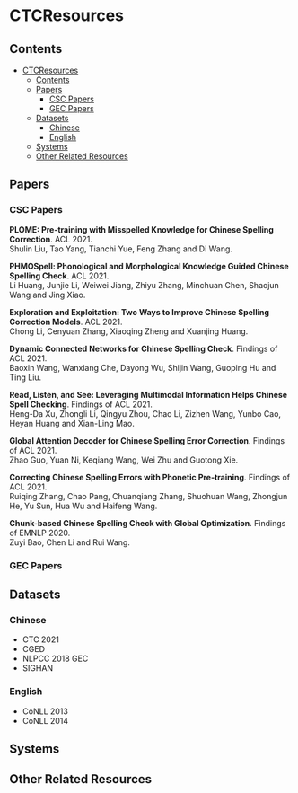# CTCResources

## Contents

- [CTCResources](#ctcresources)
  - [Contents](#contents)
  - [Papers](#papers)
    - [CSC Papers](#csc-papers)
    - [GEC Papers](#gec-papers)
  - [Datasets](#datasets)
    - [Chinese](#chinese)
    - [English](#english)
  - [Systems](#systems)
  - [Other Related Resources](#other-related-resources)



## Papers
### CSC Papers
**PLOME: Pre-training with Misspelled Knowledge for Chinese Spelling Correction**. ACL 2021.  
Shulin Liu, Tao Yang, Tianchi Yue, Feng Zhang and Di Wang.

**PHMOSpell: Phonological and Morphological Knowledge Guided Chinese Spelling Check**. ACL 2021.  
Li Huang, Junjie Li, Weiwei Jiang, Zhiyu Zhang, Minchuan Chen, Shaojun Wang and Jing Xiao.

**Exploration and Exploitation: Two Ways to Improve Chinese Spelling Correction Models**. ACL 2021.  
Chong Li, Cenyuan Zhang, Xiaoqing Zheng and Xuanjing Huang.

**Dynamic Connected Networks for Chinese Spelling Check**. Findings of ACL 2021.  
Baoxin Wang, Wanxiang Che, Dayong Wu, Shijin Wang, Guoping Hu and Ting Liu.

**Read, Listen, and See: Leveraging Multimodal Information Helps Chinese Spell Checking**. Findings of ACL 2021.  
Heng-Da Xu, Zhongli Li, Qingyu Zhou, Chao Li, Zizhen Wang, Yunbo Cao, Heyan Huang and Xian-Ling Mao.

**Global Attention Decoder for Chinese Spelling Error Correction**. Findings of ACL 2021.  
Zhao Guo, Yuan Ni, Keqiang Wang, Wei Zhu and Guotong Xie.

**Correcting Chinese Spelling Errors with Phonetic Pre-training**. Findings of ACL 2021.  
Ruiqing Zhang, Chao Pang, Chuanqiang Zhang, Shuohuan Wang, Zhongjun He, Yu Sun, Hua Wu and Haifeng Wang.

**Chunk-based Chinese Spelling Check with Global Optimization**. Findings of EMNLP 2020.  
Zuyi Bao, Chen Li and Rui Wang.


### GEC Papers


## Datasets
### Chinese
* CTC 2021
* CGED
* NLPCC 2018 GEC
* SIGHAN

### English
* CoNLL 2013
* CoNLL 2014

## Systems


## Other Related Resources
